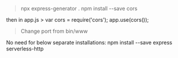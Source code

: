 > npx express-generator .
> npm install --save cors

then in app.js >
var cors = require('cors');
app.use(cors());

> Change port from bin/www

No need for below separate installations:
npm install --save express serverless-http